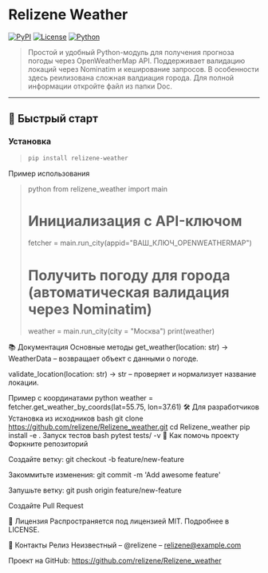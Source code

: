 # Relizene Weather

[![PyPI](https://img.shields.io/pypi/v/relizene-weather?color=blue)](https://pypi.org/project/relizene-weather/)
[![License](https://img.shields.io/badge/License-MIT-green.svg)](https://opensource.org/licenses/MIT)
[![Python](https://img.shields.io/badge/Python-3.8%2B-blue)](https://www.python.org/)

> Простой и удобный Python-модуль для получения прогноза погоды через OpenWeatherMap API. 
> Поддерживает валидацию локаций через Nominatim и кеширование запросов.
> В особенности здесь реилизована сложная валдиация города. Для полной информации откройте файл из папки Doc.

---

## 🚀 Быстрый старт

### Установка
> ```bash
> pip install relizene-weather

Пример использования
> python
> from relizene_weather import main
> 
> # Инициализация с API-ключом
> fetcher = main.run_city(appid="ВАШ_КЛЮЧ_OPENWEATHERMAP")
> 
> # Получить погоду для города (автоматическая валидация через Nominatim)
> weather = main.run_city(city = "Москва")
> print(weather)

📚 Документация
Основные методы
get_weather(location: str) -> WeatherData – возвращает объект с данными о погоде.

validate_location(location: str) -> str – проверяет и нормализует название локации.

Пример с координатами
python
weather = fetcher.get_weather_by_coords(lat=55.75, lon=37.61)
🛠️ Для разработчиков
Установка из исходников
bash
git clone https://github.com/relizene/Relizene_weather.git
cd Relizene_weather
pip install -e .
Запуск тестов
bash
pytest tests/ -v
🤝 Как помочь проекту
Форкните репозиторий

Создайте ветку: git checkout -b feature/new-feature

Закоммитьте изменения: git commit -m 'Add awesome feature'

Запушьте ветку: git push origin feature/new-feature

Создайте Pull Request

📜 Лицензия
Распространяется под лицензией MIT. Подробнее в LICENSE.

📧 Контакты
Релиз Неизвестный – @relizene – relizene@example.com

Проект на GitHub: https://github.com/relizene/Relizene_weather
